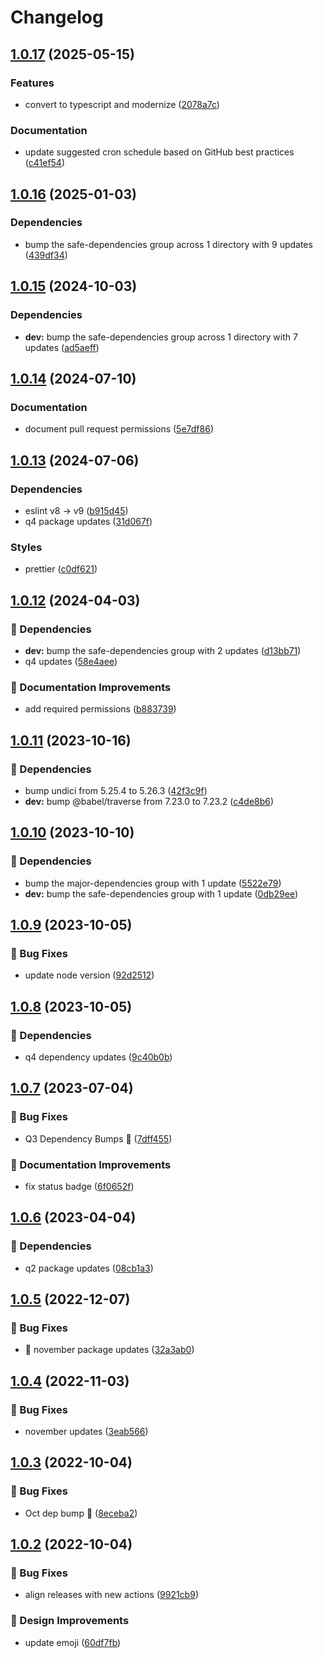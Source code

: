 # Changelog

## [1.0.17](https://github.com/agrc/reminder-action/compare/v1.0.16...v1.0.17) (2025-05-15)


### Features

* convert to typescript and modernize ([2078a7c](https://github.com/agrc/reminder-action/commit/2078a7c0cddc9aaeae5fe2a5f6b125c88a4b5170))


### Documentation

* update suggested cron schedule based on GitHub best practices ([c41ef54](https://github.com/agrc/reminder-action/commit/c41ef54fdc18486788309a62db6b41010a5e9da1))

## [1.0.16](https://github.com/agrc/reminder-action/compare/v1.0.15...v1.0.16) (2025-01-03)


### Dependencies

* bump the safe-dependencies group across 1 directory with 9 updates ([439df34](https://github.com/agrc/reminder-action/commit/439df34e857aa85fa2ced2b7cd27b39dca60239e))

## [1.0.15](https://github.com/agrc/reminder-action/compare/v1.0.14...v1.0.15) (2024-10-03)


### Dependencies

* **dev:** bump the safe-dependencies group across 1 directory with 7 updates ([ad5aeff](https://github.com/agrc/reminder-action/commit/ad5aeff65d2cd61582514269aaeb91799075d5cc))

## [1.0.14](https://github.com/agrc/reminder-action/compare/v1.0.13...v1.0.14) (2024-07-10)


### Documentation

* document pull request permissions ([5e7df86](https://github.com/agrc/reminder-action/commit/5e7df86a399f6236ef9432c36f8b28dc98ed433b))

## [1.0.13](https://github.com/agrc/reminder-action/compare/v1.0.12...v1.0.13) (2024-07-06)


### Dependencies

* eslint v8 -&gt; v9 ([b915d45](https://github.com/agrc/reminder-action/commit/b915d4501b639903c40d97767d2b5490b1b0b01b))
* q4 package updates ([31d067f](https://github.com/agrc/reminder-action/commit/31d067f1c84c88c8690dab4d3e6462150daa467c))


### Styles

* prettier ([c0df621](https://github.com/agrc/reminder-action/commit/c0df621c9ab12f25ffe1d282f63ab6e88e6f7b06))

## [1.0.12](https://github.com/agrc/reminder-action/compare/v1.0.11...v1.0.12) (2024-04-03)


### 🌲 Dependencies

* **dev:** bump the safe-dependencies group with 2 updates ([d13bb71](https://github.com/agrc/reminder-action/commit/d13bb71ce163ae33b5b2e2f1c8bb2fcbaa20563b))
* q4 updates ([58e4aee](https://github.com/agrc/reminder-action/commit/58e4aeec487f3564c89733584e559b9c0853b871))


### 📖 Documentation Improvements

* add required permissions ([b883739](https://github.com/agrc/reminder-action/commit/b88373924758b0c29ff7eabffa5c95c0572a7071))

## [1.0.11](https://github.com/agrc/reminder-action/compare/v1.0.10...v1.0.11) (2023-10-16)


### 🌲 Dependencies

* bump undici from 5.25.4 to 5.26.3 ([42f3c9f](https://github.com/agrc/reminder-action/commit/42f3c9f2b6d0b5bfdd442246466e6be8e0290e17))
* **dev:** bump @babel/traverse from 7.23.0 to 7.23.2 ([c4de8b6](https://github.com/agrc/reminder-action/commit/c4de8b634fbabd11e24c5ac803673ab8cc7d1001))

## [1.0.10](https://github.com/agrc/reminder-action/compare/v1.0.9...v1.0.10) (2023-10-10)


### 🌲 Dependencies

* bump the major-dependencies group with 1 update ([5522e79](https://github.com/agrc/reminder-action/commit/5522e799e33e507e1bbed9fe09aa809c7969b169))
* **dev:** bump the safe-dependencies group with 1 update ([0db29ee](https://github.com/agrc/reminder-action/commit/0db29eeeadac223c6f602264e7aa576cfb6136aa))

## [1.0.9](https://github.com/agrc/reminder-action/compare/v1.0.8...v1.0.9) (2023-10-05)


### 🐛 Bug Fixes

* update node version ([92d2512](https://github.com/agrc/reminder-action/commit/92d251286b5b4455e605fe322cc4140a22c47bdc))

## [1.0.8](https://github.com/agrc/reminder-action/compare/v1.0.7...v1.0.8) (2023-10-05)


### 🌲 Dependencies

* q4 dependency updates ([9c40b0b](https://github.com/agrc/reminder-action/commit/9c40b0bcd8e3f58cecf6d7810a6a9257018e9bb8))

## [1.0.7](https://github.com/agrc/reminder-action/compare/v1.0.6...v1.0.7) (2023-07-04)


### 🐛 Bug Fixes

* Q3 Dependency Bumps 🌲 ([7dff455](https://github.com/agrc/reminder-action/commit/7dff4552dcf244df72e5591a33dbfa7e6a50768e))


### 📖 Documentation Improvements

* fix status badge ([6f0652f](https://github.com/agrc/reminder-action/commit/6f0652f28044ad4676051139901cf8a3aa33725e))

## [1.0.6](https://github.com/agrc/reminder-action/compare/v1.0.5...v1.0.6) (2023-04-04)


### 🌲 Dependencies

* q2 package updates ([08cb1a3](https://github.com/agrc/reminder-action/commit/08cb1a3c65eaebb98b0017f89dd7ae9641a64295))

## [1.0.5](https://github.com/agrc/reminder-action/compare/v1.0.4...v1.0.5) (2022-12-07)


### 🐛 Bug Fixes

* :evergreen_tree: november package updates ([32a3ab0](https://github.com/agrc/reminder-action/commit/32a3ab0c8aeb3559d2ffa1e06a6b1b526a70e99b))

## [1.0.4](https://github.com/agrc/reminder-action/compare/v1.0.3...v1.0.4) (2022-11-03)


### 🐛 Bug Fixes

* november updates ([3eab566](https://github.com/agrc/reminder-action/commit/3eab5663df4632d7d55dcd7d65ba2439ec1776f4))

## [1.0.3](https://github.com/agrc/reminder-action/compare/v1.0.2...v1.0.3) (2022-10-04)


### 🐛 Bug Fixes

* Oct dep bump 🌲 ([8eceba2](https://github.com/agrc/reminder-action/commit/8eceba26ee05c6094d08a54a03ede427100d7658))

## [1.0.2](https://github.com/agrc/reminder-action/compare/v1.0.1...v1.0.2) (2022-10-04)


### 🐛 Bug Fixes

* align releases with new actions ([9921cb9](https://github.com/agrc/reminder-action/commit/9921cb91f900578c79e7c70484dd46d76760f450))


### 🎨 Design Improvements

* update emoji ([60df7fb](https://github.com/agrc/reminder-action/commit/60df7fb087b16bcb2329bf935590dc554a5af698))
